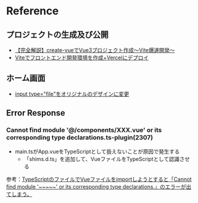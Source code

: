 # Reference
## プロジェクトの生成及び公開
- [【完全解説】create-vueでVue3プロジェクト作成〜Vite爆速開発〜](https://reffect.co.jp/vue/create-vue)
- [Viteでフロントエンド開発環境を作成+Vercelにデプロイ](https://zenn.dev/carknow/articles/b9e1f565121ac6)
  
## ホーム画面
- [input type="file"をオリジナルのデザインに変更](https://qiita.com/comy/items/a9eac1de51f9fb1dfcca)


## Error Response
### Cannot find module '@/components/XXX.vue' or its corresponding type declarations.ts-plugin(2307)
- main.tsがApp.vueをTypeScriptとして扱えないことが原因で発生する
  - 「shims.d.ts」を追加して、VueファイルをTypeScriptとして認識させる

参考：[TypeScriptのファイルでVueファイルをimportしようとすると「Cannot find module '~~~~~' or its corresponding type declarations.」のエラーが出てしまう。](https://qiita.com/raratyurara/items/3ec1d78bebb76bde641a)